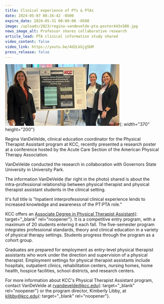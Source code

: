 ```yaml
---
title: Clinical experience of PTs & PTAs
date: 2024-05-07 08:34:42 -0500
expire_date: 2024-05-31 00:00:00 -0500
image: /uploads/2023/regina-vandevelde-pta-poster443x580.jpg
news_image_alt: Professor shares collaborative research
article_lead: PTA clinical information study shared
video_content: false
video_link: https://youtu.be/4d2LkGjg5bM
press_release: false
---
```

![Poster presentation at Northwestern University. Four presenters.](/uploads/2023/regina-vandevelde-pta-poster370x200.jpg "Poster presentation"){: width="370" height="200"}

Regina VanDeVelde, clinical education coordinator for the Physical Therapist Assistant program at KCC, recently presented a research poster at a conference hosted by the Acute Care Section of the American Physical Therapy Association.

VanDeVelde conducted the research in collaboration with Governors State University in University Park.

The information VanDeVelde (far right in the photo) shared is about the intra-professional relationship between physical therapist and physical therapist assistant students in the clinical setting.

It's full title is "Inpatient interprofessional clinical experience lends to increased knowledge and awareness of the PT:PTA role."

KCC offers an [Associate Degree in Physical Therapist Assistant](https://kcc.smartcatalogiq.com/en/2024-2025/academic-catalog/programs/physical-therapist-assistant-aas/ "KCC Physical Therapist Assistant program"){: target="_blank" rel="noopener"}. It is a competitive entry program, with a maximum of 20 students entering it each fall. The five-semester program integrates professional standards, theory and clinical education in a variety of physical therapy settings. Students progress through the program as a cohort group.

Graduates are prepared for employment as entry-level physical therapist assistants who work under the direction and supervision of a physical therapist. Employment settings for physical therapist assistants include hospitals, outpatient clinics, rehabilitation centers, nursing homes, home health, hospice facilities, school districts, and research centers.

For more information about KCC's Physical Therapist Assistant program, contact VanDeVelde at [rvandevelde@kcc.edu](mailto:rvandevelde@kcc.edu "klibby@kcc.edu"){: target="_blank" rel="noopener"} or the program director, Kimberly Libby, at [klibby@kcc.edu](mailto:klibby@kcc.edu?subject=klibby%40kcc.edu){: target="_blank" rel="noopener"}.

&nbsp;